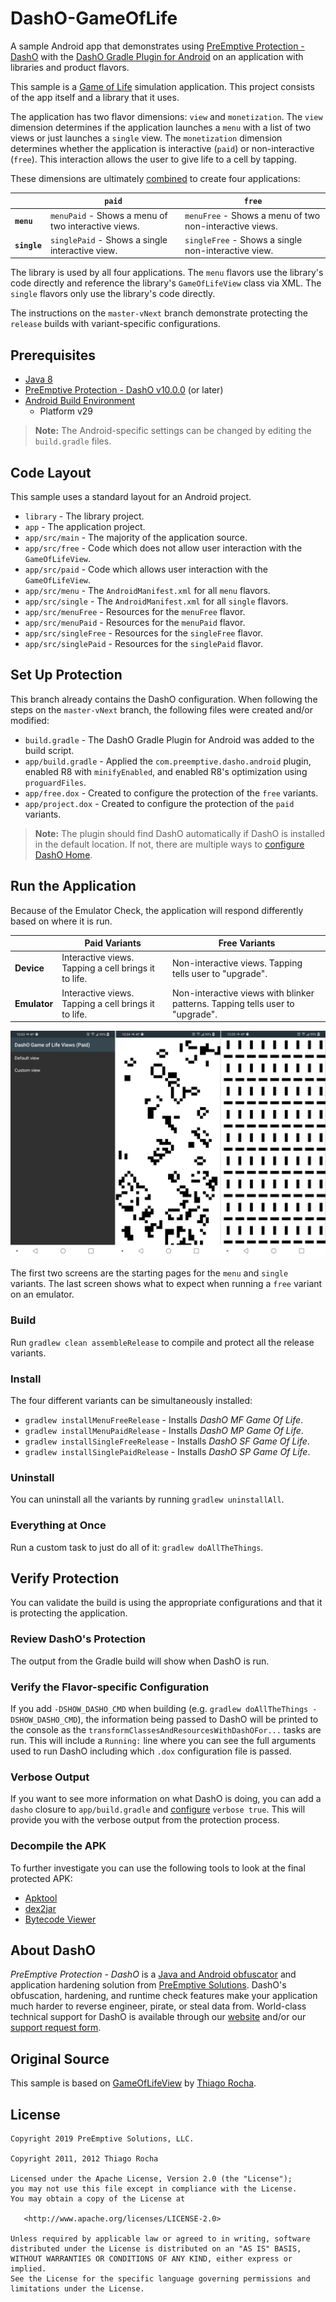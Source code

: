 # DashO-GameOfLife

A sample Android app that demonstrates using [PreEmptive Protection - DashO](https://www.preemptive.com/products/dasho/overview) with the [DashO Gradle Plugin for Android](https://www.preemptive.com/dasho/pro/10.0/userguide/en/ref_dagp_index.html) on an application with libraries and product flavors.

This sample is a [Game of Life](https://en.wikipedia.org/wiki/Conway%27s_Game_of_Life) simulation application.
This project consists of the app itself and a library that it uses.

The application has two flavor dimensions: `view` and `monetization`.
The `view` dimension determines if the application launches a `menu` with a list of two views or just launches a `single` view.
The `monetization` dimension determines whether the application is interactive (`paid`) or non-interactive (`free`).
This interaction allows the user to give life to a cell by tapping.

These dimensions are ultimately [combined](https://developer.android.com/studio/build/build-variants.html#flavor-dimensions) to create four applications:

|             |                      `paid`                         |                         `free`                          |
|-------------|-----------------------------------------------------|---------------------------------------------------------|
|**`menu`**   | `menuPaid` - Shows a menu of two interactive views. | `menuFree` - Shows a menu of two non-interactive views. |
|**`single`** | `singlePaid` - Shows a single interactive view.     | `singleFree` - Shows a single non-interactive view.     |

The library is used by all four applications.
The `menu` flavors use the library's code directly and reference the library's `GameOfLifeView` class via XML.
The `single` flavors only use the library's code directly.

The instructions on the `master-vNext` branch demonstrate protecting the `release` builds with variant-specific configurations.

## Prerequisites

* [Java 8](http://www.oracle.com/technetwork/java/index.html)
* [PreEmptive Protection - DashO v10.0.0](https://www.preemptive.com/products/dasho/downloads) (or later)
* [Android Build Environment](https://developer.android.com/studio/index.html)
  * Platform v29

>**Note:** The Android-specific settings can be changed by editing the `build.gradle` files.

## Code Layout

This sample uses a standard layout for an Android project.

* `library` - The library project.
* `app` - The application project.
* `app/src/main` - The majority of the application source.
* `app/src/free` - Code which does not allow user interaction with the `GameOfLifeView`.
* `app/src/paid` - Code which allows user interaction with the `GameOfLifeView`.
* `app/src/menu` - The `AndroidManifest.xml` for all `menu` flavors.
* `app/src/single` - The `AndroidManifest.xml` for all `single` flavors.
* `app/src/menuFree` - Resources for the `menuFree` flavor.
* `app/src/menuPaid` - Resources for the `menuPaid` flavor.
* `app/src/singleFree` - Resources for the `singleFree` flavor.
* `app/src/singlePaid` - Resources for the `singlePaid` flavor.

## Set Up Protection

This branch already contains the DashO configuration.
When following the steps on the `master-vNext` branch, the following files were created and/or modified:

* `build.gradle` - The DashO Gradle Plugin for Android was added to the build script.
* `app/build.gradle` - Applied the `com.preemptive.dasho.android` plugin, enabled R8 with `minifyEnabled`, and enabled R8's optimization using `proguardFiles`.
* `app/free.dox` - Created to configure the protection of the `free` variants.
* `app/project.dox` -  Created to configure the protection of the `paid` variants.

>**Note:**
>The plugin should find DashO automatically if DashO is installed in the default location.
>If not, there are multiple ways to [configure DashO Home](https://www.preemptive.com/dasho/pro/10.0/userguide/en/ref_dagp_dasho_home.html).

## Run the Application

Because of the Emulator Check, the application will respond differently based on where it is run.

|             |                   Paid Variants                      |                                 Free Variants                                 |
|-------------|------------------------------------------------------|-------------------------------------------------------------------------------|
|**Device**   | Interactive views. Tapping a cell brings it to life. | Non-interactive views. Tapping tells user to "upgrade".                       |
|**Emulator** | Interactive views. Tapping a cell brings it to life. | Non-interactive views with blinker patterns. Tapping tells user to "upgrade". |

![Screenshot](screenshot.png)

The first two screens are the starting pages for the `menu` and `single` variants.
The last screen shows what to expect when running a `free` variant on an emulator.

### Build

Run `gradlew clean assembleRelease` to compile and protect all the release variants.

### Install

The four different variants can be simultaneously installed:

* `gradlew installMenuFreeRelease` - Installs _DashO MF Game Of Life_.
* `gradlew installMenuPaidRelease` - Installs _DashO MP Game Of Life_.
* `gradlew installSingleFreeRelease` - Installs _DashO SF Game Of Life_.
* `gradlew installSinglePaidRelease` - Installs _DashO SP Game Of Life_.

### Uninstall

You can uninstall all the variants by running `gradlew uninstallAll`.

### Everything at Once

Run a custom task to just do all of it: `gradlew doAllTheThings`.

## Verify Protection

You can validate the build is using the appropriate configurations and that it is protecting the application.

### Review DashO's Protection

The output from the Gradle build will show when DashO is run.

### Verify the Flavor-specific Configuration

If you add `-DSHOW_DASHO_CMD` when building (e.g. `gradlew doAllTheThings -DSHOW_DASHO_CMD`), the information being passed to DashO will be printed to the console as the `transformClassesAndResourcesWithDashOFor...` tasks are run.
This will include a `Running:` line where you can see the full arguments used to run DashO including which `.dox` configuration file is passed.

### Verbose Output

If you want to see more information on what DashO is doing, you can add a `dasho` closure to `app/build.gradle` and [configure](https://www.preemptive.com/dasho/pro/10.0/userguide/en/ref_dagp_config.html#dasho) `verbose true`.
This will provide you with the verbose output from the protection process.

### Decompile the APK

To further investigate you can use the following tools to look at the final protected APK:

* [Apktool](https://ibotpeaches.github.io/Apktool/)
* [dex2jar](https://github.com/pxb1988/dex2jar)
* [Bytecode Viewer](https://bytecodeviewer.com/)

## About DashO

_PreEmptive Protection - DashO_ is a [Java and Android obfuscator](https://www.preemptive.com/products/dasho/) and application hardening solution from [PreEmptive Solutions](https://www.preemptive.com/).
DashO's obfuscation, hardening, and runtime check features make your application much harder to reverse engineer, pirate, or steal data from.
World-class technical support for DashO is available through our [website](https://www.preemptive.com/support/dasho-support) and/or our [support request form](https://www.preemptive.com/contact/supportrequestform).

## Original Source

This sample is based on [GameOfLifeView](https://github.com/thiagokimo/GameOfLifeView) by [Thiago Rocha](http://kimo.io).

## License

    Copyright 2019 PreEmptive Solutions, LLC.

    Copyright 2011, 2012 Thiago Rocha

    Licensed under the Apache License, Version 2.0 (the "License");
    you may not use this file except in compliance with the License.
    You may obtain a copy of the License at

       <http://www.apache.org/licenses/LICENSE-2.0>

    Unless required by applicable law or agreed to in writing, software
    distributed under the License is distributed on an "AS IS" BASIS,
    WITHOUT WARRANTIES OR CONDITIONS OF ANY KIND, either express or implied.
    See the License for the specific language governing permissions and
    limitations under the License.
